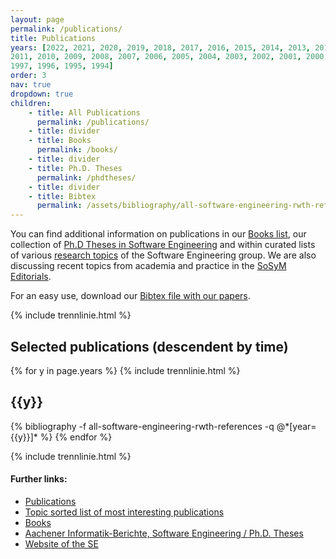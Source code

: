 ```yaml
---
layout: page
permalink: /publications/
title: Publications
years: [2022, 2021, 2020, 2019, 2018, 2017, 2016, 2015, 2014, 2013, 2012, 
2011, 2010, 2009, 2008, 2007, 2006, 2005, 2004, 2003, 2002, 2001, 2000, 1999, 1998, 
1997, 1996, 1995, 1994]
order: 3
nav: true
dropdown: true
children: 
    - title: All Publications
      permalink: /publications/
    - title: divider
    - title: Books
      permalink: /books/
    - title: divider
    - title: Ph.D. Theses
      permalink: /phdtheses/
    - title: divider
    - title: Bibtex
      permalink: /assets/bibliography/all-software-engineering-rwth-references.bib
---
```



You can find additional information on publications in our [Books list](/books), 
our collection of [Ph.D Theses in Software Engineering](/phdtheses) and
within curated lists of various [research topics](/research) of the Software Engineering group.
We are also discussing recent topics from academia and practice in the
[SoSyM Editorials](http://www.sosym.org/editorials/).

For an easy use, download our [Bibtex file with our 
  papers](/assets/bibliography/all-software-engineering-rwth-references.bib).


{% include trennlinie.html %}

## Selected publications (descendent by time) 

<div class="publications">
  {% for y in page.years %}
    {% include trennlinie.html %}
    <h2 class="year">{{y}}</h2>
    {% bibliography -f all-software-engineering-rwth-references -q 
    @*[year={{y}}]* %}
  {% endfor %}
</div>


{% include trennlinie.html %}

#### Further links:

- [Publications](/publications)
- [Topic sorted list of most interesting publications](/research)
- [Books](/books)
- [Aachener Informatik-Berichte, Software Engineering / Ph.D. Theses](/phdtheses)
- [Website of the SE](https://www.se-rwth.de)

